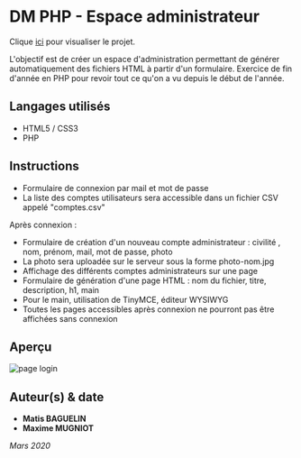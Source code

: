 # DM PHP - Espace administrateur

Clique [ici](http://espace-admin.matisbaguelin.fr/login.php) pour visualiser le projet.

L'objectif est de créer un espace d'administration permettant de générer automatiquement des fichiers HTML à partir d'un formulaire.
Exercice de fin d'année en PHP pour revoir tout ce qu'on a vu depuis le début de l'année.


## Langages utilisés 

* HTML5 / CSS3
* PHP


## Instructions

* Formulaire de connexion par mail et mot de passe
* La liste des comptes utilisateurs sera accessible dans un fichier CSV appelé "comptes.csv" 

Après connexion :
* Formulaire de création d'un nouveau compte administrateur : civilité , nom, prénom, mail, mot de passe, photo
* La photo sera uploadée sur le serveur sous la forme photo-nom.jpg
* Affichage des différents comptes administrateurs sur une page
* Formulaire de génération d'une page HTML : nom du fichier, titre, description, h1, main
* Pour le main, utilisation de TinyMCE, éditeur WYSIWYG
* Toutes les pages accessibles après connexion ne pourront pas être affichées sans connexion


## Aperçu

![page login](http://matisbaguelin.fr/images/projets/espace-administrateur.png "Page de login")


## Auteur(s) & date

* **Matis BAGUELIN**
* **Maxime MUGNIOT**

*Mars 2020*
